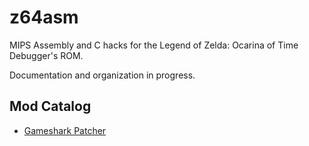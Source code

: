 # z64asm
MIPS Assembly and C hacks for the Legend of Zelda: Ocarina of Time Debugger's ROM.

Documentation and organization in progress.

## Mod Catalog
- [Gameshark Patcher](./gameshark_patcher/)

